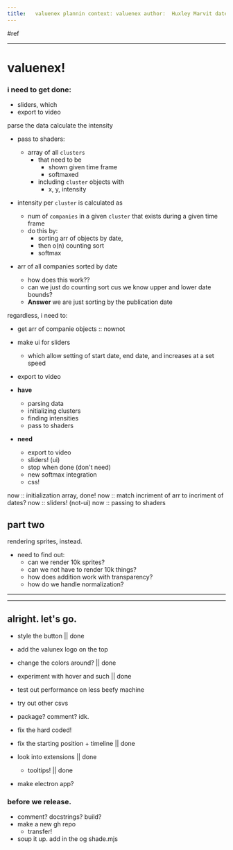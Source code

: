```yaml
---
title:   valuenex plannin context: valuenex author:  Huxley Marvit date: 2021-11-27
---
```


#ref

***

# valuenex!

### i need to get done:
- sliders, which 
- export to video

parse the data
calculate the intensity

- pass to shaders:
	- array of all `clusters`
		- that need to be
			- shown given time frame
			- softmaxed
		- including `cluster` objects with 
			- x, y, intensity

- intensity per `cluster` is calculated as
	- num of `companies` in a given `cluster` that exists during a given time frame
	- do this by:
		- sorting arr of objects by date, 
		- then o(n) counting sort
		- softmax

- arr of all companies sorted by date
	- how does this work??
	- can we just do counting sort cus we know upper and lower date bounds?
	- **Answer** we are just sorting by the publication date



regardless, i need to:

- get arr of companie objects :: nownot
- make ui for sliders
	- which allow setting of start date, end date, and increases at a set speed
- export to video


- **have**
	- parsing data
	- initializing clusters
	- finding intensities  
	- pass to shaders

- **need**
	- export to video
	- sliders! (ui)
	- stop when done (don't need)
	- new softmax integration
	- css!

now :: initialization array, done!
now :: match incriment of arr to incriment of dates?
now :: sliders! (not-ui)
now :: passing to shaders


## part two


rendering sprites, instead.

- need to find out:
	- can we render 10k sprites?
	- can we not have to render 10k things?
	- how does addition work with transparency?
	- how do we handle normalization?


***
***

## alright. let's go.

- style the button || done
- add the valunex logo on the top
- change the colors around? || done
- experiment with hover and such || done
- test out performance on less beefy machine
- try out other csvs
- package? comment? idk.


- fix the hard coded!
- fix the starting position + timeline || done
- look into extensions || done
	- tooltips! || done
	
- make electron app?

### before we release. 
- comment? docstrings? build? 
- make a new gh repo
	- transfer!
- soup it up. add in the og shade.mjs












































